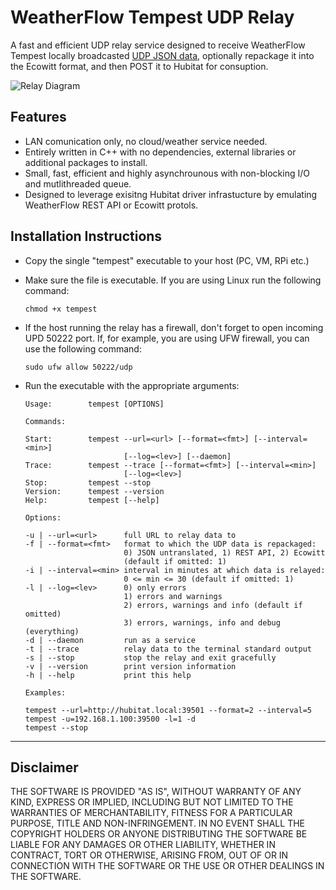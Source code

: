# WeatherFlow Tempest UDP Relay

A fast and efficient UDP relay service designed to receive WeatherFlow Tempest locally broadcasted [UDP JSON data](https://weatherflow.github.io/SmartWeather/api/udp/v143/), optionally repackage it into the Ecowitt format, and then POST it to Hubitat for consuption.

![Relay Diagram](https://github.com/mircolino/tempest/raw/master/images/diagram.jpg "Relay Diagram")

## Features

- LAN comunication only, no cloud/weather service needed.
- Entirely written in C++ with no dependencies, external libraries or additional packages to install.
- Small, fast, efficient and highly asynchrounous with non-blocking I/O and mutlithreaded queue.
- Designed to leverage exisitng Hubitat driver infrastucture by emulating WeatherFlow REST API or Ecowitt protols.

## Installation Instructions

- Copy the single "tempest" executable to your host (PC, VM, RPi etc.)
- Make sure the file is executable. If you are using Linux run the following command:

  ```text
  chmod +x tempest
  ```

- If the host running the relay has a firewall, don't forget to open incoming UPD 50222 port. If, for example, you are using UFW firewall, you can use the following command:

  ```text
  sudo ufw allow 50222/udp
  ```

- Run the executable with the appropriate arguments:

  ```text
  Usage:        tempest [OPTIONS]

  Commands:

  Start:        tempest --url=<url> [--format=<fmt>] [--interval=<min>]
                        [--log=<lev>] [--daemon]
  Trace:        tempest --trace [--format=<fmt>] [--interval=<min>]
                        [--log=<lev>]
  Stop:         tempest --stop
  Version:      tempest --version
  Help:         tempest [--help]

  Options:

  -u | --url=<url>      full URL to relay data to
  -f | --format=<fmt>   format to which the UDP data is repackaged:
                        0) JSON untranslated, 1) REST API, 2) Ecowitt
                        (default if omitted: 1)
  -i | --interval=<min> interval in minutes at which data is relayed:
                        0 <= min <= 30 (default if omitted: 1)
  -l | --log=<lev>      0) only errors
                        1) errors and warnings
                        2) errors, warnings and info (default if omitted)
                        3) errors, warnings, info and debug (everything)
  -d | --daemon         run as a service
  -t | --trace          relay data to the terminal standard output
  -s | --stop           stop the relay and exit gracefully
  -v | --version        print version information
  -h | --help           print this help

  Examples:

  tempest --url=http://hubitat.local:39501 --format=2 --interval=5
  tempest -u=192.168.1.100:39500 -l=1 -d
  tempest --stop
  ```

***

## Disclaimer

THE SOFTWARE IS PROVIDED "AS IS", WITHOUT WARRANTY OF ANY KIND, EXPRESS OR IMPLIED, INCLUDING BUT NOT LIMITED TO THE WARRANTIES OF MERCHANTABILITY, FITNESS FOR A PARTICULAR PURPOSE, TITLE AND NON-INFRINGEMENT. IN NO EVENT SHALL THE COPYRIGHT HOLDERS OR ANYONE DISTRIBUTING THE SOFTWARE BE LIABLE FOR ANY DAMAGES OR OTHER LIABILITY, WHETHER IN CONTRACT, TORT OR OTHERWISE, ARISING FROM, OUT OF OR IN CONNECTION WITH THE SOFTWARE OR THE USE OR OTHER DEALINGS IN THE SOFTWARE.
